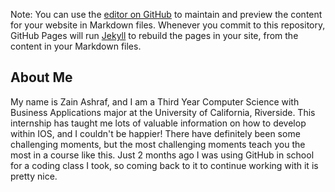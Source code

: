 Note: You can use the [editor on GitHub](https://github.com/zain-ashraf/InternshipACDPortfolio/edit/main/README.md) to maintain and preview the content for your website in Markdown files. Whenever you commit to this repository, GitHub Pages will run [Jekyll](https://jekyllrb.com/) to rebuild the pages in your site, from the content in your Markdown files.


## About Me
My name is Zain Ashraf, and I am a Third Year Computer Science with Business Applications major at the University of California, Riverside. This internship has taught me lots of valuable information on how to develop within IOS, and I couldn't be happier! There have definitely been some challenging moments, but the most challenging moments teach you the most in a course like this. Just 2 months ago I was using GitHub in school for a coding class I took, so coming back to it to continue working with it is pretty nice.

